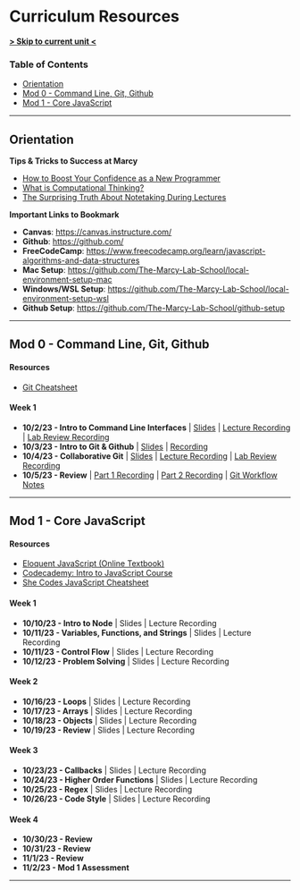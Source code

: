 # Curriculum Resources

**[> Skip to current unit <](#mod-1---core-javascript)**

### Table of Contents

- [Orientation](#orientation)
- [Mod 0 - Command Line, Git, Github](#mod-0---command-line-git-github)
- [Mod 1 - Core JavaScript](#mod-1---core-javascript)

---

## Orientation

**Tips & Tricks to Success at Marcy**

- [How to Boost Your Confidence as a New Programmer](https://marcylabschool.notion.site/marcylabschool/How-to-Boost-Your-Confidence-as-a-New-Programmer-3e08b5dc231444adb5770228696041ac)
- [What is Computational Thinking?](https://youtu.be/qbnTZCj0ugI)
- [The Surprising Truth About Notetaking During Lectures](https://www.youtube.com/watch?v=cRQqH18wJgw&ab_channel=BenjaminKeep%2CPhD%2CJD)

**Important Links to Bookmark**

- **Canvas**: https://canvas.instructure.com/
- **Github**: https://github.com/
- **FreeCodeCamp**: https://www.freecodecamp.org/learn/javascript-algorithms-and-data-structures
- **Mac Setup**: https://github.com/The-Marcy-Lab-School/local-environment-setup-mac
- **Windows/WSL Setup**: https://github.com/The-Marcy-Lab-School/local-environment-setup-wsl
- **Github Setup**: https://github.com/The-Marcy-Lab-School/github-setup

---

## Mod 0 - Command Line, Git, Github

#### Resources

- [Git Cheatsheet](./cheatsheets/git-cheatsheet.md)

#### Week 1

- **10/2/23 - Intro to Command Line Interfaces** | [Slides](https://shorturl.at/dsxYZ) | [Lecture Recording](https://youtu.be/7SpoQeMzjSs?si=qsmxgrnN5PZi5LdB) | [Lab Review Recording](https://youtu.be/GQWKt8teDug?si=yjsb6tiV37hCuEbH)
- **10/3/23 - Intro to Git & Github** | [Slides](https://docs.google.com/presentation/d/1ZJZB_i15KlU1h6fO_3Up50PFv_c6juj5oRCCIhChK2o/edit?usp=sharing) | [Recording](https://youtu.be/PVCeVglk304?si=CkyHOORLuGl4CQJO)
- **10/4/23 - Collaborative Git** | [Slides](https://docs.google.com/presentation/d/1IA9kq0wCzPmeEfel3CwN-KiRev959AWaZ2xQnW0p1uo/edit#slide=id.g158fbd3a59f_0_228) | [Lecture Recording](https://youtu.be/ObygNwtdGPw) | [Lab Review Recording](https://youtu.be/0p5XnoNgZVY)
- **10/5/23 - Review** | [Part 1 Recording](https://youtu.be/U4obuOcDj4w) | [Part 2 Recording](https://youtu.be/y5LuOhbCz88) | [Git Workflow Notes](./mod-0/git-workflow-notes.md)

---

## Mod 1 - Core JavaScript

#### Resources

- [Eloquent JavaScript (Online Textbook)](https://eloquentjavascript.net/)
- [Codecademy: Intro to JavaScript Course](https://www.codecademy.com/enrolled/courses/introduction-to-javascript)
- [She Codes JavaScript Cheatsheet](https://cheatsheets.shecodes.io/javascript)

#### Week 1

- **10/10/23 - Intro to Node** | Slides | Lecture Recording
- **10/11/23 - Variables, Functions, and Strings** | Slides | Lecture Recording
- **10/11/23 - Control Flow** | Slides | Lecture Recording
- **10/12/23 - Problem Solving** | Slides | Lecture Recording

#### Week 2

- **10/16/23 - Loops** | Slides | Lecture Recording
- **10/17/23 - Arrays** | Slides | Lecture Recording
- **10/18/23 - Objects** | Slides | Lecture Recording
- **10/19/23 - Review** | Slides | Lecture Recording

#### Week 3

- **10/23/23 - Callbacks** | Slides | Lecture Recording
- **10/24/23 - Higher Order Functions** | Slides | Lecture Recording
- **10/25/23 - Regex** | Slides | Lecture Recording
- **10/26/23 - Code Style** | Slides | Lecture Recording

#### Week 4

- **10/30/23 - Review**
- **10/31/23 - Review**
- **11/1/23 - Review**
- **11/2/23 - Mod 1 Assessment**

---
